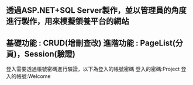透過ASP.NET+SQL Server製作，並以管理員的角度進行製作，用來模擬領養平台的網站
----------------------------------------------------------------------
基礎功能 : CRUD(增刪查改)
進階功能 : PageList(分頁)，Session(驗證)
----------------------------------------------------------------------
登入需要透過帳號密碼進行驗證，以下為登入的帳號密碼
登入的密碼:Project
登入的帳號:Welcome
